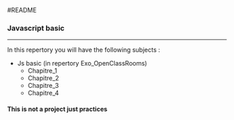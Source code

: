 #README
### Javascript basic

---

In this repertory you will have the following subjects :
* Js basic (in repertory Exo_OpenClassRooms)
  * Chapitre_1
  * Chapitre_2
  * Chapitre_3
  * Chapitre_4


#### This is not a project just practices

